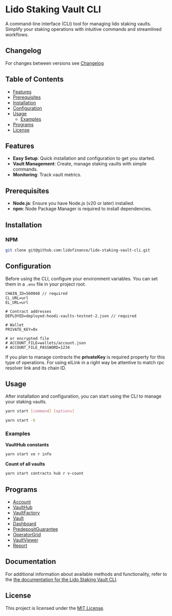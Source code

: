 # Lido Staking Vault CLI

A command-line interface (CLI) tool for managing lido staking vaults. Simplify your staking operations with intuitive commands and streamlined workflows.

## Changelog

For changes between versions see [Changelog](./CHANGELOG.md)

## Table of Contents

- [Features](#features)
- [Prerequisites](#prerequisites)
- [Installation](#installation)
- [Configuration](#configuration)
- [Usage](#usage)
  - [Examples](#examples)
- [Programs](#programs)
- [License](#license)

## Features

- **Easy Setup**: Quick installation and configuration to get you started.
- **Vault Management**: Create, manage staking vaults with simple commands.
- **Monitoring**: Track vault metrics.

## Prerequisites

- **Node.js**: Ensure you have Node.js (v20 or later) installed.
- **npm**: Node Package Manager is required to install dependencies.

## Installation

### NPM

```bash
git clone git@github.com:lidofinance/lido-staking-vault-cli.git
```

## Configuration

Before using the CLI, configure your environment variables. You can set them in a `.env` file in your project root.

```.env
CHAIN_ID=560048 // required
CL_URL=url
EL_URL=url

# Contract addresses
DEPLOYED=deployed-hoodi-vaults-testnet-2.json // required

# Wallet
PRIVATE_KEY=0x

# or encrypted file
# ACCOUNT_FILE=wallets/account.json
# ACCOUNT_FILE_PASSWORD=1234
```

If you plan to manage contracts the **privateKey** is required property for this type of operations.
For using elLink in a right way be attentive to match rpc resolver link and its chain ID.

## Usage

After installation and configuration, you can start using the CLI to manage your staking vaults.

```bash
yarn start [command] [options]
```

```bash
yarn start -h
```

### Examples

**VaultHub constants**

```bash
yarn start vo r info
```

**Count of all vaults**

```bash
yarn start contracts hub r v-count
```

## Programs

- [Account](https://lidofinance.github.io/lido-staking-vault-cli/commands/account)
- [VaultHub](https://lidofinance.github.io/lido-staking-vault-cli/commands/vault-hub)
- [VaultFactory](https://lidofinance.github.io/lido-staking-vault-cli/commands/vault-factory)
- [Vault](https://lidofinance.github.io/lido-staking-vault-cli/commands/vault)
- [Dashboard](https://lidofinance.github.io/lido-staking-vault-cli/commands/dashboard)
- [PredepositGuarantee](https://lidofinance.github.io/lido-staking-vault-cli/commands/predeposit-guarantee)
- [OperatorGrid](https://lidofinance.github.io/lido-staking-vault-cli/commands/operator-grid)
- [VaultViewer](https://lidofinance.github.io/lido-staking-vault-cli/commands/vault-viewer)
- [Report](https://lidofinance.github.io/lido-staking-vault-cli/commands/report)

## Documentation

For additional information about available methods and functionality, refer to the [the documentation for the Lido Staking Vault CLI](https://lidofinance.github.io/lido-staking-vault-cli/).

## License

This project is licensed under the [MIT License](LICENSE).
